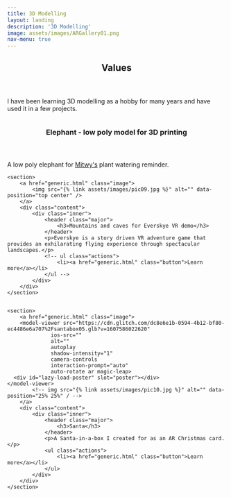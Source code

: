 ```yaml
---
title: 3D Modelling
layout: landing
description: '3D Modelling'
image: assets/images/ARGallery01.png
nav-menu: true
---
```


<!-- Main assets/images/ar-business-card_urs_01.PNG -->
<div id="main">

<!-- One -->
<section id="one">
	<div class="inner">
		<header class="major">
			<h2>Values</h2>
		</header>
		<p>I have been learning 3D modelling as a hobby for many years and have used it in a few projects.</p>
	</div>
</section>

<!-- Two -->

<section id="two" class="spotlights">
	<section>
		<a href="generic.html" class="image">
			<img src="{% link assets/images/costume01_small02.jpg %}" alt="" data-position="center center" />
		</a>
		<div class="content">
			<div class="inner">
				<header class="major">
					<h3>Elephant - low poly model for 3D printing</h3>
				</header>
				<p>A low poly elephant for <a href="https://www.youtube.com/watch?v=G-64TGEd5ds">Mitwy's</a> plant watering reminder.</p>
				<!-- ul class="actions">
					<li><a href="generic.html" class="button">Learn more</a></li>
				</ul -->
			</div>
		</div>
	</section>

	<section>
		<a href="generic.html" class="image">
			<img src="{% link assets/images/pic09.jpg %}" alt="" data-position="top center" />
		</a>
		<div class="content">
			<div class="inner">
				<header class="major">
					<h3>Mountains and caves for Everskye VR demo</h3>
				</header>
				<p>Everskye is a story driven VR adventure game that provides an exhilarating flying experience through spectacular landscapes.</p>
				<!-- ul class="actions">
					<li><a href="generic.html" class="button">Learn more</a></li>
				</ul -->
			</div>
		</div>
	</section>


	<section>
		<a href="generic.html" class="image">
		<model-viewer src="https://cdn.glitch.com/dc8e6e1b-0594-4b12-bf80-ec4486e6a707%2Fsantabox05.glb?v=1607586022620"
                  ios-src=""
                  alt=""
                  autoplay
                  shadow-intensity="1"
                  camera-controls
                  interaction-prompt="auto"
                  auto-rotate ar magic-leap>
      <div id="lazy-load-poster" slot="poster"></div>
    </model-viewer>
			<!-- img src="{% link assets/images/pic10.jpg %}" alt="" data-position="25% 25%" / -->
		</a>
		<div class="content">
			<div class="inner">
				<header class="major">
					<h3>Santa</h3>
				</header>
				<p>A Santa-in-a-box I created for as an AR Christmas card.</p>
				<ul class="actions">
					<li><a href="generic.html" class="button">Learn more</a></li>
				</ul>
			</div>
		</div>
	</section>
</section>

<!-- Three -->


</div>
